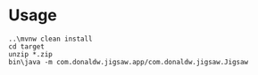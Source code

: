 # Usage

```shell
..\mvnw clean install
cd target 
unzip *.zip
bin\java -m com.donaldw.jigsaw.app/com.donaldw.jigsaw.Jigsaw
```